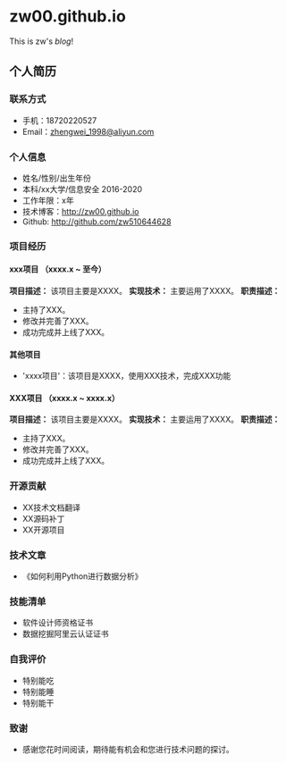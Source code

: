 # zw00.github.io
This is zw's *blog*!
## 个人简历

### 联系方式
- 手机：18720220527
- Email：zhengwei_1998@aliyun.com

### 个人信息
- 姓名/性别/出生年份
- 本科/xx大学/信息安全 2016-2020
- 工作年限：x年
- 技术博客：http://zw00.github.io
- Github: http://github.com/zw510644628

### 项目经历
#### xxx项目 （xxxx.x ~ 至今）
**项目描述：**
该项目主要是XXXX。
**实现技术：**
主要运用了XXXX。
**职责描述：**
- 主持了XXX。
- 修改并完善了XXX。
- 成功完成并上线了XXX。


#### 其他项目
- 'xxxx项目'：该项目是XXXX，使用XXX技术，完成XXX功能

#### XXX项目 （xxxx.x ~ xxxx.x）
**项目描述：**
该项目主要是XXXX。
**实现技术：**
主要运用了XXXX。
**职责描述：**
- 主持了XXX。
- 修改并完善了XXX。
- 成功完成并上线了XXX。


### 开源贡献
- XX技术文档翻译
- XX源码补丁
- XX开源项目

### 技术文章
- 《如何利用Python进行数据分析》

### 技能清单
- 软件设计师资格证书
- 数据挖掘阿里云认证证书

### 自我评价
- 特别能吃
- 特别能睡
- 特别能干

### 致谢
- 感谢您花时间阅读，期待能有机会和您进行技术问题的探讨。
